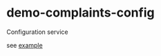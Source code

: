 # demo-complaints-config
Configuration service

see [example](https://github.com/spring-cloud-samples/configserver/blob/master/pom.xml)
